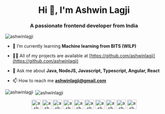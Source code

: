 <h1 align="center">Hi 👋, I'm Ashwin Lagji</h1>
<h3 align="center">A passionate frontend developer from India</h3>

<p align="left"> <img src="https://komarev.com/ghpvc/?username=ashwinlagji" alt="ashwinlagji" /> </p>

- 🌱 I’m currently learning **Machine learning from BITS (WILP)**

- 👨‍💻 All of my projects are available at [https://github.com/ashwinlagji](https://github.com/ashwinlagji)

- 💬 Ask me about **Java, NodeJS, Javascript, Typescript, Angular, React**

- 📫 How to reach me **ashwinlagji@gmail.com**


<p><img align="left" src="https://github-readme-stats.vercel.app/api/top-langs/?username=ashwinlagji&layout=compact" alt="ashwinlagji" /></p>

<p>&nbsp;<img align="center" src="https://github-readme-stats.vercel.app/api?username=ashwinlagji&show_icons=true" alt="ashwinlagji" /></p>

<p align="center">
<a href="https://codepen.io/ashwinlagji" target="blank"><img align="center" src="https://cdn.jsdelivr.net/npm/simple-icons@3.0.1/icons/codepen.svg" alt="ashwinlagji" height="30" width="30" /></a>
<a href="https://twitter.com/ashwinlagji" target="blank"><img align="center" src="https://cdn.jsdelivr.net/npm/simple-icons@3.0.1/icons/twitter.svg" alt="ashwinlagji" height="30" width="30" /></a>
<a href="https://linkedin.com/in/ashwinlagji" target="blank"><img align="center" src="https://cdn.jsdelivr.net/npm/simple-icons@3.0.1/icons/linkedin.svg" alt="ashwinlagji" height="30" width="30" /></a>
<a href="https://stackoverflow.com/users/ashwinlagji" target="blank"><img align="center" src="https://cdn.jsdelivr.net/npm/simple-icons@3.0.1/icons/stackoverflow.svg" alt="ashwinlagji" height="30" width="30" /></a>
<a href="https://kaggle.com/ashwinlagji" target="blank"><img align="center" src="https://cdn.jsdelivr.net/npm/simple-icons@3.0.1/icons/kaggle.svg" alt="ashwinlagji" height="30" width="30" /></a>
<a href="https://fb.com/ashwinlagji" target="blank"><img align="center" src="https://cdn.jsdelivr.net/npm/simple-icons@3.0.1/icons/facebook.svg" alt="ashwinlagji" height="30" width="30" /></a>
<a href="https://instagram.com/ashwinlagji" target="blank"><img align="center" src="https://cdn.jsdelivr.net/npm/simple-icons@3.0.1/icons/instagram.svg" alt="ashwinlagji" height="30" width="30" /></a>
<a href="https://www.codechef.com/users/ashwin pandurang lagji" target="blank"><img align="center" src="https://cdn.jsdelivr.net/npm/simple-icons@3.1.0/icons/codechef.svg" alt="ashwin pandurang lagji" height="30" width="30" /></a>
<a href="https://www.hackerrank.com/ashwinlagji" target="blank"><img align="center" src="https://cdn.jsdelivr.net/npm/simple-icons@3.0.1/icons/hackerrank.svg" alt="ashwinlagji" height="30" width="30" /></a>
<a href="https://www.leetcode.com/ashwinlagji" target="blank"><img align="center" src="https://cdn.jsdelivr.net/npm/simple-icons@3.0.1/icons/leetcode.svg" alt="ashwinlagji" height="30" width="30" /></a>
</p>
